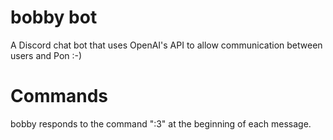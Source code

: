 # bobby bot
A Discord chat bot that uses OpenAI's API to allow communication between users and Pon :-)

# Commands
bobby responds to the command ":3" at the beginning of each message.

